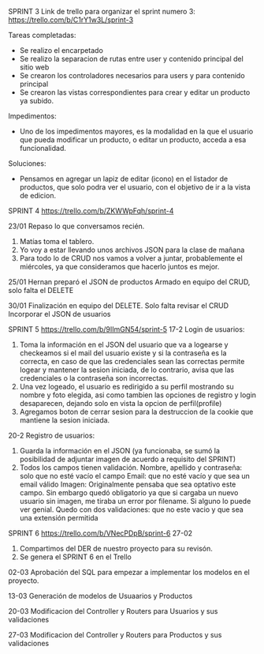 <!-- ARCHIVO PARA ENTREGAR RESUMIENDO TAREAS COMPLETADAS, IMPEDIMENTOS Y SOLUCIONES PROPUESTAS INDICANDO LOS INTEGRANTES -->
SPRINT 3
Link de trello para organizar el sprint numero 3:
https://trello.com/b/C1rY1w3L/sprint-3

Tareas completadas:

- Se realizo el encarpetado
- Se realizo la separacion de rutas entre user y contenido principal del sitio web
- Se crearon los controladores necesarios para users y para contenido principal
- Se crearon las vistas correspondientes para crear y editar un producto ya subido.

Impedimentos:

- Uno de los impedimentos mayores, es la modalidad en la que el usuario que pueda modificar un producto, o editar un producto, acceda a esa funcionalidad.

Soluciones: 

- Pensamos en agregar un lapiz de editar (icono) en el listador de productos, que solo podra ver el usuario, con el objetivo de ir a la vista de edicion.


SPRINT 4
https://trello.com/b/ZKWWpFqh/sprint-4

23/01
Repaso lo que conversamos recién. 
1. Matías toma el tablero. 
2. Yo voy a estar llevando unos archivos JSON para la clase de mañana 
3. Para todo lo de CRUD nos vamos a volver a juntar, probablemente el miércoles, ya que consideramos que hacerlo juntos es mejor.

25/01
Hernan preparó el JSON de productos
Armado en equipo del CRUD, solo falta el DELETE

30/01
Finalización en equipo del DELETE. Solo falta revisar el CRUD
Incorporar el JSON de usuarios

SPRINT 5
https://trello.com/b/9IImGN54/sprint-5
17-2
Login de usuarios:
1. Toma la información en el JSON del usuario que va a logearse y checkeamos si el mail del usuario existe y si la contraseña es la correcta, en caso de que las credenciales sean las correctas permite logear y mantener la sesion iniciada, de lo contrario, avisa que las credenciales o la contraseña son incorrectas.
2. Una vez logeado, el usuario es redirigido a su perfil mostrando su nombre y foto elegida, asi como tambien las opciones de registro y login desaparecen, dejando solo en vista la opcion de perfil(profile)
3. Agregamos boton de cerrar sesion para la destruccion de la cookie que mantiene la sesion iniciada.


20-2
Registro de usuarios:
1. Guarda la información en el JSON (ya funcionaba, se sumó la posibilidad de adjuntar imagen de acuerdo a requisito del SPRINT)
2. Todos los campos tienen validación. 
    Nombre, apellido y contraseña: solo que no esté vacío el campo
    Email: que no esté vacío y que sea un email válido
    Imagen: Originalmente pensaba que sea optativo este campo. Sin embargo quedó obligatorio ya que si cargaba un nuevo usuario sin imagen, me tiraba un error por filename. Si alguno lo puede ver genial. Quedo con dos validaciones: que no este vacio y que sea una extensión permitida

    
SPRINT 6
https://trello.com/b/VNecPDpB/sprint-6
27-02
1. Compartimos del DER de nuestro proyecto para su revisón.
2. Se genera el SPRINT 6 en el Trello

02-03
Aprobación del SQL para empezar a implementar los modelos en el proyecto.

13-03
Generación de modelos de Usuaarios y Productos

20-03
Modificacion del Controller y Routers para Usuarios y sus validaciones

27-03
Modificacion del Controller y Routers para Productos y sus validaciones